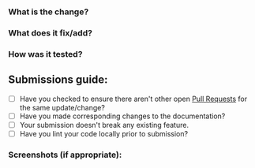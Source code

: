 ### What is the change?


### What does it fix/add?


### How was it tested?


## Submissions guide:
- [ ] Have you checked to ensure there aren't other open [Pull Requests](https://github.com/AbsurdNerd/SimplifyReports/pulls) for the same update/change?
- [ ] Have you made corresponding changes to the documentation?
- [ ] Your submission doesn't break any existing feature.
- [ ] Have you lint your code locally prior to submission?

### Screenshots (if appropriate):
